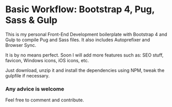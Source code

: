 # Basic Workflow: Bootstrap 4, Pug, Sass & Gulp

This is my personal Front-End Development boilerplate with Bootstrap 4 and Gulp to compile Pug and Sass files. 
It also includes Autoprefixer and Browser Sync.

It is by no means perfect. 
Soon I will add more features such as: SEO stuff, favicon, Windows icons, iOS icons, etc.

Just download, unzip it and install the dependencies using NPM, tweak the gulpfile if necessary.

### Any advice is welcome

Feel free to comment and contribute.


